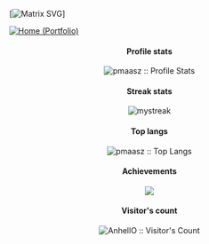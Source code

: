  [![Matrix SVG](https://raw.githubusercontent.com/rodrigograca31/rodrigograca31/master/matrix.svg)]

[![Home (Portfolio)](https://img.shields.io/badge/Home-pmaasz.github.io-202f33?logo=github&style=flat-square&logoColor=white&link=https://pmaasz.github.io/)](https://pmaasz.github.io/)

<h4 align="center">Profile stats</h4>
<p align="center"><img src="https://github-readme-stats.vercel.app/api?username=pmaasz&show_icons=true&theme=gotham&hide_border=true&hide_title=true&count_private=true" alt="pmaasz :: Profile Stats" /></p>

<h4 align="center">Streak stats</h4>
<p align="center"><img src="https://github-readme-streak-stats.herokuapp.com/?user=pmaasz&show_icons=true&theme=gotham&hide_border=true&hide_title=true" alt="mystreak" alt="pmaasz :: Streak Stats" /></p>

<h4 align="center">Top langs</h4>
<p align="center"><img src="https://github-readme-stats.vercel.app/api/top-langs/?username=pmaasz&theme=gotham&hide_border=true&layout=compact&hide_title=true&hide_private=true" alt="pmaasz :: Top Langs" /></p>

<h4 align="center">Achievements</h4>
<p align="center"><img src="https://github-profile-trophy.vercel.app/?username=pmaasz&theme=tokyonight&title=MultiLanguage,Stars,Commit,Followers,Repo,PR"></p>

<h4 align="center">Visitor's count</h4>
<p align="center"><img src="https://profile-counter.glitch.me/{pmaasz}/count.svg" alt="AnhellO :: Visitor's Count" /></p>
